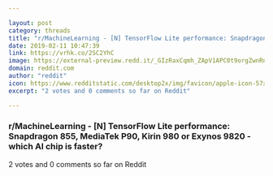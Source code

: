 ```yaml
---

layout: post
category: threads
title: "r/MachineLearning - [N] TensorFlow Lite performance: Snapdragon 855, MediaTek P90, Kirin 980 or Exynos 9820 - which AI chip is faster?"
date: 2019-02-11 10:47:39
link: https://vrhk.co/2SC2YhC
image: https://external-preview.redd.it/_GIzRaxCqmh_ZApV1APC0t9orgZwnRn2QnNARRof0vk.jpg?auto=webp&s=051fa4bb0e581c67c039f02a79ce0d536e32fb3e
domain: reddit.com
author: "reddit"
icon: https://www.redditstatic.com/desktop2x/img/favicon/apple-icon-57x57.png
excerpt: "2 votes and 0 comments so far on Reddit"

---
```


### r/MachineLearning - [N] TensorFlow Lite performance: Snapdragon 855, MediaTek P90, Kirin 980 or Exynos 9820 - which AI chip is faster?

2 votes and 0 comments so far on Reddit